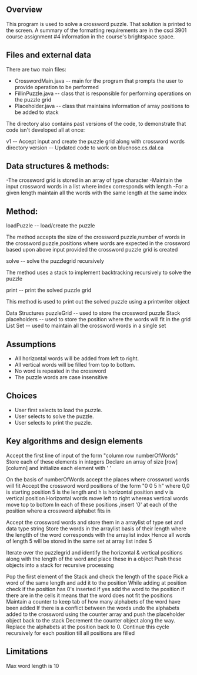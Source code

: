 Overview
--------

This program is used to solve a crossword puzzle. That solution
is printed to the screen.  A summary of the formatting requirements
are in the csci 3901 course assignment #4 information in the course's
brightspace space.

Files and external data
-----------------------

There are two main files:
  - CrosswordMain.java  -- main for the program that prompts the user to provide operation to be performed
  - FillinPuzzle.java -- class that is responsible for performing operations on the puzzle grid
  - Placeholder.java -- class that maintains information of array positions to be added to stack

The directory also contains past versions of the code, to demonstrate that code isn't developed all at once:

v1 -- Accept input and create the puzzle grid along with crossword words
directory version -- Updated code to work on bluenose.cs.dal.ca

Data structures & methods:
---------------------------
-The crossword grid is stored in an array of type character
-Maintain the input crossword words in a list where index corresponds with length 
-For a given length maintain all the words with the same length at the same index

Method:
------
  loadPuzzle -- load/create the puzzle

The method accepts the size of the crossword puzzle,number of words in the crossword puzzle,positions where words are expected in the crossword
based upon above input provided the crossword puzzle grid is created

  solve -- solve the puzzlegrid recursively

The method uses a stack to implement backtracking recursively to solve the puzzle

  print -- print the solved puzzle grid 

This method is used to print out the solved puzzle using a printwriter object


Data Structures
 puzzleGrid -- used to store the crossword puzzle
 Stack placeholders -- used to store the position where the words will fit in the grid
 List Set -- used to maintain all the crossword words in a single set

Assumptions
-----------

  - All horizontal words will be added from left to right.
  - All vertical words will be filled from top to bottom.
  - No word is repeated in the crossword
  - The puzzle words are case insensitive
  
Choices
-------

  - User first selects to load the puzzle.
  - User selects to solve the puzzle.
  - User selects to print the puzzle.

Key algorithms and design elements
----------------------------------

Accept the first line of input of the form "column row numberOfWords"
Store each of these elements in integers
Declare an array of size [row][column] and initialize each element with ' '<space>

On the basis of numberOfWords accept the places where crossword words will fit
Accept the crossword word positions of the form "0 0 5  h" where 0,0 is starting position 5 is the length and h is horizontal position and v is vertical position
Horizontal words move left to right whereas vertical words move top to bottom
In each of these positions ,insert '0' at each of the position where a crossword alphabet fits in

Accept the crossword words and store them in a arraylist of type set and data type string
Store the words in the arraylist basis of their length where the lengtth of the word corresponds with the arraylist index
Hence all words of length 5 will be stored in  the same set at array list index 5

Iterate over the puzzlegrid and identify the horizontal & vertical positions along with the length of the word and place these in a object
Push these objects into a stack for recursive processing

Pop the first element of the Stack and check the length of the space
Pick a word of the same length and add it to the position
While adding at position check if the position has 0's inserted if yes add the word to the position
if there are <spaces> in the cells it means that the word does not fit the positions
Maintain a counter to keep tab of how many alphabets of the word have been added
If there is a conflict between the words undo the alphabets added to the crossword using the counter array and push the placeholder object back to the stack
Decrement the counter object along the way.
Replace the alphabets at the position back to 0.
Continue this cycle recursively for each position till all positions are filled


Limitations
-----------

Max word length is 10

